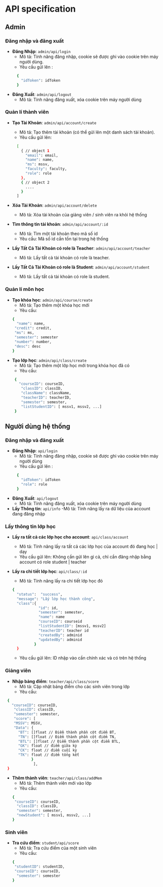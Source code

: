 # API specification

## Admin

### Đăng nhập và đăng xuất
- **Đăng Nhập**: `admin/api/login`  
    - Mô tả: Tính năng đăng nhập, cookie sẽ được ghi vào cookie trên máy người dùng.
    - Yêu cầu gửi lên :
    ```bash
      {
        "idToken": idToken
      }
    ```
- **Đăng Xuất**: `admin/api/logout`  
   - Mô tả: Tính năng đăng xuất, xóa cookie trên máy người dùng

### Quản lí thành viên

 - **Tạo Tài Khoản**: `admin/api/account/create`  
    - Mô tả: Tạo thêm tài khoản (có thể gửi lên một danh sách tài khoản).
    - Yêu cầu gửi lên:
    ```bash
      [
        { // object 1
          "email": email,
          "name": name,
          "ms": mssv,
          "faculty": faculty,
          "role": role
        },
        { // object 2
          ....
        }
      ]
    ```
- **Xóa Tài Khoản**: `admin/api/account/delete`
   - Mô tả: Xóa tài khoản của giảng viên / sinh viên ra khỏi hệ thống
 
- **Tìm thông tin tài khoản**: `admin/api/account/:id`
    - Mô tả: Tìm một tài khoản theo mã số id
    - Yêu cầu: Mã số id cần tồn tại trong hệ thống

- **Lấy Tất Cả Tài Khoản có role là Teacher**: `admin/api/account/teacher` 
    - Mô tả: Lấy tất cả tài khoản có role là teacher.

- **Lấy Tất Cả Tài Khoản có role là Student**: `admin/api/account/student` 
    - Mô tả: Lấy tất cả tài khoản có role là student.
### Quản lí môn học

- **Tạo khóa học**: `admin/api/course/create`
    - Mô tả: Tạo thêm một khóa học mới
    - Yêu cầu: 
   ```bash
   {
     "name": name,
    "credit": credit,
    "ms": ms,
    "semester": semester
    "number": number,
    "desc": desc
   }
    ```
- **Tạo lớp học**: `admin/api/class/create`
    - Mô tả: Tạo thêm một lớp học mới trong khóa học đã có
    - Yêu cầu:
  ```bash
   {
     "courseID": courseID,
      "classID": classID,
      "className": className,
      "teacherID": teacherID,
      "semester": semester,
      "listStudentID": [ mssv1, mssv2, ...]
   }
    ```
## Người dùng hệ thống
### Đăng nhập và đăng xuất
- **Đăng Nhập**: `api/login`  
    - Mô tả: Tính năng đăng nhập, cookie sẽ được ghi vào cookie trên máy người dùng
    - Yêu cầu gửi lên :
    ```bash
      {
        "idToken": idToken
        "role": role 
      }
    ```
- **Đăng Xuất**: `api/logout`  
   - Mô tả: Tính năng đăng xuất, xóa cookie trên máy người dùng
- **Lấy Thông tin**: `api/info`
    -Mô tả: Tính năng lấy ra dữ liệu của account đang đăng nhập
### Lấy thông tin lớp học
- **Lấy ra tất cả các lớp học cho account**: `api/class/account`
    - Mô tả: Tính năng lấy ra tất cả các lớp học của account đó đang học | dạy
    - Yêu cầu gửi lên: Không cần gửi lên gì cả, chỉ cần đăng nhập bằng account có role student | teacher

- **Lấy ra chi tiết lớp học**: `api/class/:id`
   - Mô tả: Tính năng lấy ra chi tiết lớp học đó
    ```bash
    { 
      "status":  "success",
      "message": "Lấy lớp học thành công",
      "class":{
                "id": id,           
                "semester": semester,        
                "name": name             
                "courseID": courseid         
                "listStudentID": [mssv1, mssv2]     
                "teacherID": teacher id     
                "createdBy": adminid     
                "updatedBy": adminid     
              }
      }
    ```     
   - Yêu cầu gửi lên: ID nhập vào cần chính xác và có trên hệ thống

### Giảng viên
  - **Nhập bảng điểm**: `teacher/api/class/score`
    - Mô tả: Cập nhật bảng điểm cho các sinh viên trong lớp
    - Yêu cầu:
  ```bash
   {
     "courseID": courseID,
      "classID": classID,
      "semester": semester,
      "score": [
      "MSSV": MSSV,
      "Data": {
        "BT": []float // Điểm thành phần cột điểm BT,
        "TN": []float // Điểm thành phần cột điểm TN,
        "BTL": []float // Điểm thành phần cột điểm BTL,
        "GK": float // điểm giữa kỳ
        "CK": float // điểm cuối kỳ
        "TK": float // điểm tổng kết
              }
               ],
   }

```

 - **Thêm thành viên**: `teacher/api/class/addMem`
    - Mô tả: Thêm thành viên mới vào lớp
    - Yêu cầu:
    ```bash
   {
     "courseID": courseID,
      "classID": classID,
      "semester": semester,
      "newStudent": [ mssv1, mssv2, ...]
   }
    ```

### Sinh viên
- **Tra cứu điểm**: `student/api/score`
    - Mô tả: Tra cứu điểm của một sinh viên
    - Yêu cầu:
    ```bash
   {
     "studentID": studentID,
     "courseID": courseID,
      "semester": semester
   }
    ```
